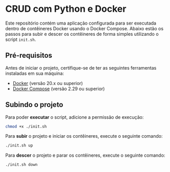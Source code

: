 # CRUD com Python e Docker

Este repositório contém uma aplicação configurada para ser executada dentro de contêineres Docker usando o Docker Compose. Abaixo estão os passos para subir e descer os contêineres de forma simples utilizando o script `init.sh`.

## Pré-requisitos

Antes de iniciar o projeto, certifique-se de ter as seguintes ferramentas instaladas em sua máquina:

- [Docker](https://www.docker.com/get-started) (versão 20.x ou superior)
- [Docker Compose](https://docs.docker.com/compose/) (versão 2.29 ou superior)

## Subindo o projeto

Para poder **executar** o script, adicione a permissão de execução:

```bash
chmod +x ./init.sh
```

Para **subir** o projeto e iniciar os contêineres, execute o seguinte comando:

```bash
./init.sh up
```

Para **descer** o projeto e parar os contêineres, execute o seguinte comando:

```bash
./init.sh down
```